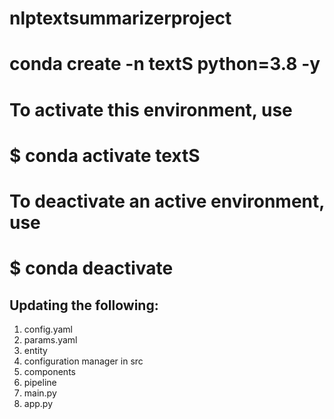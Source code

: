 # nlptextsummarizerproject

# conda create -n textS python=3.8 -y

# To activate this environment, use
#
#     $ conda activate textS
#
# To deactivate an active environment, use
#
#     $ conda deactivate

## Updating the following:
1. config.yaml
2. params.yaml
3. entity
4. configuration manager in src
5. components
6. pipeline
7. main.py
8. app.py

